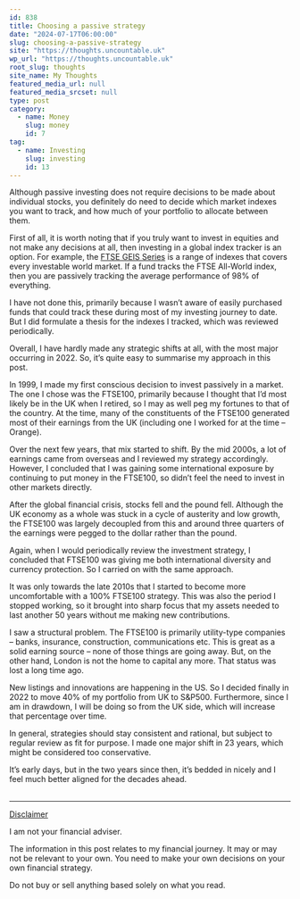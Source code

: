 ```yaml
---
id: 838
title: Choosing a passive strategy
date: "2024-07-17T06:00:00"
slug: choosing-a-passive-strategy
site: "https://thoughts.uncountable.uk"
wp_url: "https://thoughts.uncountable.uk"
root_slug: thoughts
site_name: My Thoughts
featured_media_url: null
featured_media_srcset: null
type: post
category:
  - name: Money
    slug: money
    id: 7
tag:
  - name: Investing
    slug: investing
    id: 13
---
```



<p>Although passive investing does not require decisions to be made about individual stocks, you definitely do need to decide which market indexes you want to track, and how much of your portfolio to allocate between them.</p>



<p>First of all, it is worth noting that if you truly want to invest in equities and not make any decisions at all, then investing in a global index tracker is an option. For example, the <a href="https://www.lseg.com/en/ftse-russell/indices/global-equity-index-series">FTSE GEIS Series</a> is a range of indexes that covers every investable world market. If a fund tracks the FTSE All-World index, then you are passively tracking the average performance of 98% of everything.</p>



<p>I have not done this, primarily because I wasn&#8217;t aware of easily purchased funds that could track these during most of my investing journey to date.  But I did formulate a thesis for the indexes I tracked, which was reviewed periodically.</p>



<p>Overall, I have hardly made any strategic shifts at all, with the most major occurring in 2022. So, it&#8217;s quite easy to summarise my approach in this post.</p>



<p>In 1999, I made my first conscious decision to invest passively in a market. The one I chose was the FTSE100, primarily because I thought that I&#8217;d most likely be in the UK when I retired, so I may as well peg my fortunes to that of the country. At the time, many of the constituents of the FTSE100 generated most of their earnings from the UK (including one I worked for at the time &#8211; Orange).</p>



<p>Over the next few years, that mix started to shift.  By the mid 2000s, a lot of earnings came from overseas and I reviewed my strategy accordingly.  However, I concluded that I was gaining some international exposure by continuing to put money in the FTSE100, so didn&#8217;t feel the need to invest in other markets directly.</p>



<p>After the global financial crisis, stocks fell and the pound fell.  Although the UK economy as a whole was stuck in a cycle of austerity and low growth, the FTSE100 was largely decoupled from this and around three quarters of the earnings were pegged to the dollar rather than the pound.  </p>



<p>Again, when I would periodically review the investment strategy, I concluded that FTSE100 was giving me both international diversity and currency protection.  So I carried on with the same approach.</p>



<p>It was only towards the late 2010s that I started to become more uncomfortable with a 100% FTSE100 strategy.  This was also the period I stopped working, so it brought into sharp focus that my assets needed to last another 50 years without me making new contributions.</p>



<p>I saw a structural problem.  The FTSE100 is primarily utility-type companies &#8211; banks, insurance, construction, communications etc.  This is great as a solid earning source &#8211; none of those things are going away.  But, on the other hand, London is not the home to capital any more.  That status was lost a long time ago.</p>



<p>New listings and innovations are happening in the US.  So I decided finally in 2022 to move 40% of my portfolio from UK to S&amp;P500.  Furthermore, since I am in drawdown, I will be doing so from the UK side, which will increase that percentage over time.</p>



<p>In general, strategies should stay consistent and rational, but subject to regular review as fit for purpose.  I made one major shift in 23 years, which might be considered too conservative.  </p>



<p>It&#8217;s early days, but in the two years since then, it&#8217;s bedded in nicely and I feel much better aligned for the decades ahead.</p>
<br /><!-- wp:group {"layout":{"type":"constrained"}} -->
<div class="wp-block-group"><!-- wp:separator {"style":{"spacing":{"margin":{"top":"var:preset|spacing|40","bottom":"0"}}}} -->
<hr class="wp-block-separator has-alpha-channel-opacity" style="margin-top:var(--wp--preset--spacing--40);margin-bottom:0"/>
<!-- /wp:separator -->

<!-- wp:paragraph {"style":{"typography":{"textDecoration":"underline"}}} -->
<p style="text-decoration:underline">Disclaimer</p>
<!-- /wp:paragraph -->

<!-- wp:paragraph -->
<p>I am not your financial adviser.   </p>
<!-- /wp:paragraph -->

<!-- wp:paragraph -->
<p>The information in this post relates to my financial journey.  It may or may not be relevant to your own.  You need to make your own decisions on your own financial strategy.</p>
<!-- /wp:paragraph -->

<!-- wp:paragraph -->
<p>Do not buy or sell anything based solely on what you read.</p>
<!-- /wp:paragraph --></div>
<!-- /wp:group -->
